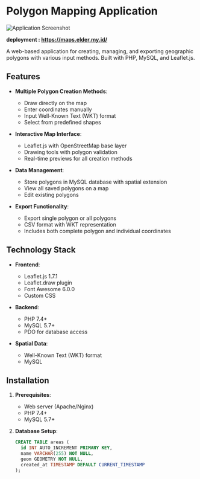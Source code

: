 # Polygon Mapping Application

![Application Screenshot](https://github.com/user-attachments/assets/773e19cd-0e18-4d71-9e28-c8a4363c7361)

**deployment : https://maps.elder.my.id/**

A web-based application for creating, managing, and exporting geographic polygons with various input methods. Built with PHP, MySQL, and Leaflet.js.

## Features

- **Multiple Polygon Creation Methods**:
  - Draw directly on the map
  - Enter coordinates manually
  - Input Well-Known Text (WKT) format
  - Select from predefined shapes

- **Interactive Map Interface**:
  - Leaflet.js with OpenStreetMap base layer
  - Drawing tools with polygon validation
  - Real-time previews for all creation methods

- **Data Management**:
  - Store polygons in MySQL database with spatial extension
  - View all saved polygons on a map
  - Edit existing polygons

- **Export Functionality**:
  - Export single polygon or all polygons
  - CSV format with WKT representation
  - Includes both complete polygon and individual coordinates

## Technology Stack

- **Frontend**:
  - Leaflet.js 1.7.1
  - Leaflet.draw plugin
  - Font Awesome 6.0.0
  - Custom CSS

- **Backend**:
  - PHP 7.4+
  - MySQL 5.7+
  - PDO for database access

- **Spatial Data**:
  - Well-Known Text (WKT) format
  - MySQL
    
## Installation

1. **Prerequisites**:
   - Web server (Apache/Nginx)
   - PHP 7.4+
   - MySQL 5.7+ 

2. **Database Setup**:
   ```sql
   CREATE TABLE areas (
     id INT AUTO_INCREMENT PRIMARY KEY,
     name VARCHAR(255) NOT NULL,
     geom GEOMETRY NOT NULL,
     created_at TIMESTAMP DEFAULT CURRENT_TIMESTAMP
   );
